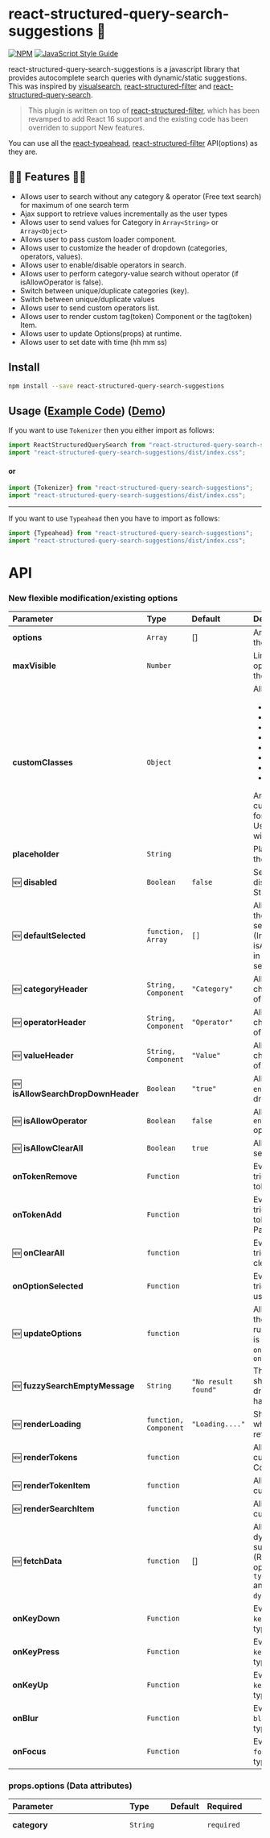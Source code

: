 # react-structured-query-search-suggestions 🎉

[![NPM](https://img.shields.io/badge/npm-v1.0.2-orange)](https://www.npmjs.com/package/react-structured-query-search-suggestions) [![JavaScript Style Guide](https://img.shields.io/badge/code_style-standard-brightgreen.svg)](https://standardjs.com)

react-structured-query-search-suggestions is a javascript library that provides autocomplete search queries with dynamic/static suggestions.
This was inspired by [visualsearch](http://documentcloud.github.io/visualsearch), [react-structured-filter](https://github.com/SummitRoute/react-structured-filter) and [react-structured-query-search](https://github.com/kevalbhatt/react-structured-query-search).
>This plugin is written on top of [react-structured-filter](https://github.com/SummitRoute/react-structured-filter), which has been revamped to add React 16 support and the existing code has been overriden to support New features.

You can use all the [react-typeahead](https://github.com/fmoo/react-typeahead), [react-structured-filter](https://github.com/SummitRoute/react-structured-filter)  API(options) as they are.

## 🎉🎊 Features 🎊🎉

* Allows user to search without any category & operator (Free text search) for maximum of one search term 
* Ajax support to retrieve values incrementally as the user types
* Allows user to send values for Category in `Array<String>` or `Array<Object>`
* Allows user to pass custom loader component.
* Allows user to customize the header of dropdown (categories, operators, values).
* Allows user to enable/disable operators in search.
* Allows user to perform category-value search without operator (if isAllowOperator is false).
* Switch between unique/duplicate categories (key).
* Switch between unique/duplicate values
* Allows user to send custom operators list.
* Allows user to render custom tag(token) Component or the tag(token) Item.
* Allows user to update Options(props) at runtime.
* Allows user to set date with time (hh mm ss)


## Install

```bash
npm install --save react-structured-query-search-suggestions
```

## Usage ([Example Code](https://github.com/acreto/react-structured-query-search-suggestions/blob/master/example/src/App.js)) ([Demo](https://acreto.github.io/react-structured-query-search-suggestions/))

If you want to use `Tokenizer` then you either import as follows:

```jsx
import ReactStructuredQuerySearch from "react-structured-query-search-suggestions";
import "react-structured-query-search-suggestions/dist/index.css";
```
#### or

```jsx
import {Tokenizer} from "react-structured-query-search-suggestions";
import "react-structured-query-search-suggestions/dist/index.css";
```
---

If you want to use `Typeahead` then you have to import as follows:

```jsx
import {Typeahead} from "react-structured-query-search-suggestions";
import "react-structured-query-search-suggestions/dist/index.css";
```

# API

### New flexible modification/existing options


| Parameter | Type | Default | Description |
| :---------|:---- |:--------|:----------- | 
| **options** | `Array` | [] | An array supplied to the filter function.|
| **maxVisible** | `Number`||Limit the number of options rendered in the results list.|
| **customClasses** | `Object`||Allowed Keys: <ul><li>`input`</li><li>`results`</li><li>`listItem`</li><li>`listAnchor`</li><li>`hover`</li><li>`typeahead`</li><li>`resultsTruncated`</li><li>`token`</li></ul><div>An object containing custom class names for child elements. Useful for integrating with 3rd party UI kits.</div>|
| **placeholder** | `String` || Placeholder text for the typeahead input.|
| :new: **disabled** | `Boolean`| `false` | Set to `true` for disabling the StructureQuerySearch |
| :new: **defaultSelected**| `function, Array` | `[]` | Allows user to initialize the search with selected values (Include isAllowFreeSearch:true in the free search term selected option) |
| :new: **categoryHeader** | `String, Component` | `"Category"` | Allows user the change the header title of `Category` |
| :new: **operatorHeader** | `String, Component` | `"Operator"` | Allows user the change the header title of `Operator` |
| :new: **valueHeader** | `String, Component` | `"Value"` | Allows user the change the header title of `Value` |
| :new: **isAllowSearchDropDownHeader** | `Boolean` | `"true"` | Allows user to `enable/disable` search drop-down header  |
| :new: **isAllowOperator** | `Boolean` | `false` | Allows user to `enable/disable` operators in search |
| :new: **isAllowClearAll**| `Boolean` | `true` | Allows user to clear all selected data |
| **onTokenRemove**| `Function`||Event handler triggered whenever a token is removed.|
| **onTokenAdd** |`Function`||Event handler triggered whenever a token is added.<div>Params: `(addedToken)`</div>|
| :new: **onClearAll** | `function`||Event handler triggered whenever clear all button clicked |
| **onOptionSelected** |`Function`||Event handler triggered whenever a user picks an option.|
| :new: **updateOptions** | `function` || Allows user to update the Options(props) at runtime, this function is called before `onTokenRemove` and `onTokenAdd` |
| :new: **fuzzySearchEmptyMessage** | `String` | `"No result found"` | This message is shown when dropdown doesn't have search value |
| :new: **renderLoading** | `function, Component` | `"Loading...."` | Show custom loader when values are retrieved using Ajax |
| :new: **renderTokens** | `function` || Allows user to render custome Token Component|
| :new: **renderTokenItem** | `function` || Allows user to render custome Token Item |
| :new: **renderSearchItem** | `function` || Allows user to render custome value |
| :new: **fetchData** | `function` | [] | Allows user to fetch dynamic suggestions(options). (Required if any of the options has `type:"textoptions"` and `dynamicOptions:true`) |
| **onKeyDown** | `Function`||Event handler for the `keyDown` event on the typeahead input.|
| **onKeyPress** | `Function`||Event handler for the `keyPress` event on the typeahead input.|
| **onKeyUp** | `Function`||Event handler for the `keyUp` event on the typeahead input.|
| **onBlur** | `Function`||Event handler for the `blur` event on the typeahead input.|
| **onFocus** | `Function`||Event handler for the `focus` event on the typeahead input.|

### props.options (Data attributes)

| Parameter | Type | Default | Required | Description|
|:---------|:---- |:---- |:--------|:----------- | 
| **category** | `String` ||`required` | Name of the first thing the user types.|
| **type** | `String` |`text`||This can be one of the following:<ul><li><b>text</b>: Arbitrary text for the value. No autocomplete options.<ul><li>Operator choices will be: "==", "!=", "contains", "!contains".</li></ul> </li><li><b>textoptions</b>: You must additionally pass an <tt>options</tt> value</tt>. <ul><li>Operator choices will be: "==", "!=".</li></ul></li><li><b>number</b>: Arbitrary text for the value. No autocomplete options.<ul><li>Operator choices will be: "==", "!=", "&lt;", "&lt;=", "&gt;", "&gt;=".</li></ul> </li><li><b>date</b>: Shows a calendar and user can choose date and time.".<ul><li>Operator choices will be: "==", "!=", "&lt;", "&lt;=", "&gt;", "&gt;=".</li></ul></li></ul>|
| :new: **operator** | `Array, function` | | required, if  `isAllowOperator` prop is set to `true`| If this attribute is added then it would ignore the type check as described in `type` parameter and it would accept what you have passed|
| **options** | `Array` | |`required, if type="textoptions"` | Get the value according to selected category |
| **dynamicOptions** | `Boolean` | false | | A boolean which if set to true, dynamic search suggestions(options) will be loaded using fetchData function. If set to false, static options will be served|
| :new: **isAllowCustomValue** | `Boolean` |`false`|| <div> When this parameter is set to `true`, it allows you to send multiple custom values for `type=textoptions`</div> |
| :new: **isAllowDuplicateCategories** | `Boolean` | `true` || Switch between `unique/duplicate` categories (key) |
| :new: **isAllowDuplicateOptions** | `Boolean` | `false` ||Switch between `unique/duplicate` values |
| :new: **fuzzySearchKeyAttribute** | `String` |`name`|| If Category (options)values are `Array<Object>` then By default fuzzy search look for `name` attribute inside options(values) but you can change that attribut lookup key using `fuzzySearchKeyAttribute`|

## How to Contribute

### Setting Up

 Please run `npm install` in the root and example folders. then do the following:

* Go to root folder and run `npm start` after this 
* Go to example folder and run `npm run link` (only for first time)
* Go to example folder and run `npm start` it would run the plugin from link which we have created.

Now, anytime you make a change to your library in src/ or to the example app's example/src `create-react-app` will live-reload your local dev server so you can iterate on your component in real-time.

## License

MIT
